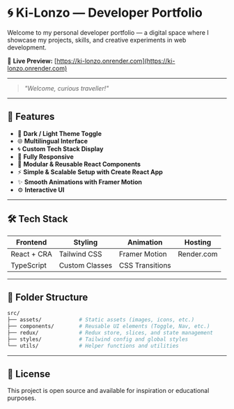 # 🌀 Ki-Lonzo — Developer Portfolio

Welcome to my personal developer portfolio — a digital space where I showcase my projects, skills, and creative experiments in web development.

🔗 **Live Preview:** [https://ki-lonzo.onrender.com](https://ki-lonzo.onrender.com)

---

> *"Welcome, curious traveller!"*

---


## 🚀 Features

- 🌙 **Dark / Light Theme Toggle**
- 🌐 **Multilingual Interface**
- 🌀 **Custom Tech Stack Display**
- 📱 **Fully Responsive** 
- 🧩 **Modular & Reusable React Components**
- ⚡  **Simple & Scalable Setup with Create React App**
- ✨ **Smooth Animations with Framer Motion**
- ⚙️ **Interactive UI**


---

## 🛠️ Tech Stack

| Frontend      | Styling        | Animation        | Hosting     |
| ------------- | -------------- | ---------------- | ----------- |
| React + CRA   | Tailwind CSS   | Framer Motion    | Render.com  |
| TypeScript    | Custom Classes | CSS Transitions  |             |


---


## 📁 Folder Structure

```bash
src/
├── assets/            # Static assets (images, icons, etc.)
├── components/        # Reusable UI elements (Toggle, Nav, etc.)
├── redux/             # Redux store, slices, and state management
├── styles/            # Tailwind config and global styles
└── utils/             # Helper functions and utilities
```

---


## 🪪 License

This project is open source and available for inspiration or educational purposes.
